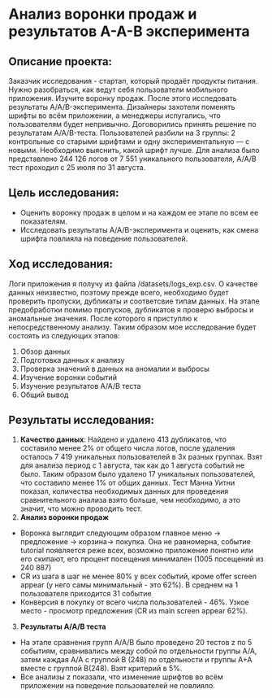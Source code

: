 # Анализ воронки продаж и результатов А-А-В эксперимента
## Описание проекта:
Заказчик исследования - стартап, который продаёт продукты питания. Нужно разобраться, как ведут себя пользователи мобильного приложения. Изучите воронку продаж. После этого исследовать результаты A/A/B-эксперимента. 
Дизайнеры захотели поменять шрифты во всём приложении, а менеджеры испугались, что пользователям будет непривычно.  Договорились принять решение по результатам A/A/B-теста. 
Пользователей разбили на 3 группы: 2 контрольные со старыми шрифтами и одну экспериментальную — с новыми. Необходимо выяснить, какой шрифт лучше.
Для анализа было представлено 244 126 логов от 7 551 уникального пользователя, А/А/В тест проходил с 25 июля по 31 августа.
## Цель исследования:
- Оценить воронку продаж в целом и на каждом ее этапе по всем ее показателям.
- Исследовать результаты A/A/B-эксперимента и оценить, как смена шрифта повлияла на поведение пользователей.
## Ход исследования:
Логи приложения я получу из файла /datasets/logs_exp.csv. О качестве данных неизвестно, поэтому прежде всего, необходимо будет проверить пропуски, дубликаты и соответсвие типам данных. На этапе предобработки помимо пропусков, дубликатов я проверю выбросы и аномальные значения. После которого я приступлю к непосредственному анализу. Таким образом мое исследование будет состоять из следующих этапов:
1. Обзор данных
2. Подготовка данных к анализу
3. Проверка значений в данных на аномалии и выбросы
4. Изучение воронки событий
5. Изучение результатов А/А/В теста
6. Общий вывод
## Результаты исследования:
1. **Качество данных**:
Найдено и удалено 413 дубликатов, что составило менее 2% от общего числа логов, после удаления осталось 7 419 уникальных пользователей в 3х разных группах. Взят для анализа период с 1 августа, так как до 1 августа событий не было. Таким образом было удалено 17 уникальных пользователей, что составило менее 1% от общих данных. Тест Манна Уитни показал, количества необходимых данных для проведения сравнительного анализа взято больше, чем необходимо, а это значит, что можно проводить тест.
2. **Анализ воронки продаж**
- Воронка выглядит следующим образом главное меню -> предложение -> корзина-> покупка.  Она не равномерна, событие tutorial появляется реже всех, возможно приложение понятно или его скипают, его процент посещения минимален (1005 посещений из 240 887)
- CR из шага в шаг не менее 80% у всех событий, кроме offer screen appear (у него самы минимальный - это 62%). В среднем на 1 пользователя приходится 31 событие
- Конверсия в покупку от всего числа пользователей - 46%. Узкое место - просмотр предложения (CR из main screen appear 62%).
3. **Результаты А/А/В теста**
- На этапе сравнения групп А/А/В было проведено 20 тестов z по 5 событиям, сравнивались между собой по отдельности группы А/А, затем каждая А/А с группой В (248) по отдельности и группы А+А вместе с группой В(248). Взят критерий в 5%.
- Все анализы z показали, что изменение шрифтов во всём приложении на поведение пользователей не повлияло.
